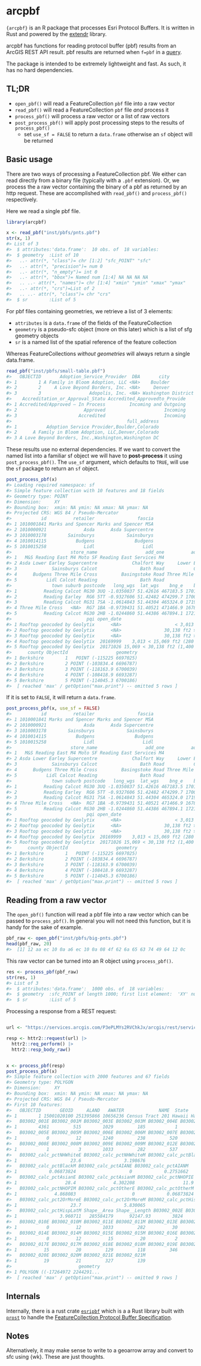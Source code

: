
<!-- README.md is generated from README.Rmd. Please edit that file -->

# arcpbf

`{arcpbf}` is an R package that processes Esri Protocol Buffers. It is
written in Rust and powered by the
[extendr](https://github.com/extendr/extendr) library.

arcpbf has functions for reading protocol buffer (pbf) results from an
ArcGIS REST API result. pbf results are returned when `f=pbf` in a
[query](https://developers.arcgis.com/rest/services-reference/enterprise/query-feature-service-layer-.htm).

The package is intended to be extremely lightweight and fast. As such,
it has no hard dependencies.

## TL;DR

- `open_pbf()` will read a FeatureCollection `pbf` file into a raw
  vector
- `read_pbf()` will read a FeatureCollection `pbf` file *and* process it
- `process_pbf()` will process a raw vector or a list of raw vectors
- `post_process_pbf()` will apply post processing steps to the results
  of `process_pbf()`
  - set `use_sf = FALSE` to return a `data.frame` otherwise an `sf`
    object will be returned

## Basic usage

There are two ways of processing a FeatureCollection pbf. We either can
read directly from a binary file (typically with a `.pbf` extension).
Or, we process the a raw vector containing the binary of a pbf as
returned by an http request. These are accomplished with `read_pbf()`
and `process_pbf()` respectively.

Here we read a single pbf file.

``` r
library(arcpbf)

x <- read_pbf("inst/pbfs/pnts.pbf")
str(x, 1)
#> List of 3
#>  $ attributes:'data.frame':  10 obs. of  18 variables:
#>  $ geometry  :List of 10
#>   ..- attr(*, "class")= chr [1:2] "sfc_POINT" "sfc"
#>   ..- attr(*, "precision")= num 0
#>   ..- attr(*, "n_empty")= int 0
#>   ..- attr(*, "bbox")= Named num [1:4] NA NA NA NA
#>   .. ..- attr(*, "names")= chr [1:4] "xmin" "ymin" "xmax" "ymax"
#>   ..- attr(*, "crs")=List of 2
#>   .. ..- attr(*, "class")= chr "crs"
#>  $ sr        :List of 5
```

For pbf files containing geometries, we retrieve a list of 3 elements:

- `attributes` is a `data.frame` of the fields of the FeatureCollection
- `geometry` is a pseudo-sfc object (more on this later) which is a list
  of sfg geometry objects
- `sr` is a named list of the spatial reference of the feature
  collection

Whereas FeatureCollections *without geometries* will always return a
single data.frame.

``` r
read_pbf("inst/pbfs/small-table.pbf")
#>   OBJECTID       Adoption_Service_Provider  DBA       city                state
#> 1        1 A Family in Bloom Adoption, LLC <NA>    Boulder             Colorado
#> 2        2     A Love Beyond Borders, Inc. <NA>     Denver             Colorado
#> 3        3                  Adopolis, Inc. <NA> Washington District of Columbia
#>    Accreditation_or_Approval_Statu Accredited_Approvedto_Provide
#> 1 Accredited/Approved – In Process         Incoming and Outgoing
#> 2                         Approved                      Incoming
#> 3                       Accredited                      Incoming
#>                                           full_address
#> 1           Adoption Service Provider,Boulder,Colorado
#> 2      A Family in Bloom Adoption, LLC,Denver,Colorado
#> 3 A Love Beyond Borders, Inc.,Washington,Washington DC
```

These results use no external dependencies. If we want to convert the
named list into a familiar sf object we will have to **post-process** it
using `post_process_pbf()`. The `use_sf` argument, which defaults to
`TRUE`, will use the `sf` package to return an `sf` object.

``` r
post_process_pbf(x)
#> Loading required namespace: sf
#> Simple feature collection with 10 features and 18 fields
#> Geometry type: POINT
#> Dimension:     XY
#> Bounding box:  xmin: NA ymin: NA xmax: NA ymax: NA
#> Projected CRS: WGS 84 / Pseudo-Mercator
#>           id          retailer                fascia
#> 1 1010001841 Marks and Spencer Marks and Spencer MSA
#> 2 1010000921              Asda      Asda Supercentre
#> 3 1010003178        Sainsburys            Sainsburys
#> 4 1010014115           Budgens               Budgens
#> 5 1010015258              Lidl                  Lidl
#>                      store_name                  add_one          add_two
#> 1   M&S Reading East M4 Moto SF Reading East Services M4             <NA>
#> 2 Asda Lower Earley Supercentre             Chalfort Way     Lower Earley
#> 3             Sainsburys Calcot                Bath Road           Calcot
#> 4      Budgens Three Mile Cross         Basingstoke Road Three Mile Cross
#> 5           Lidl Calcot Reading                Bath Road             <NA>
#>               town suburb postcode   long_wgs  lat_wgs    bng_e    bng_n
#> 1          Reading Calcot RG30 3UQ -1.0350837 51.42616 467183.5 170124.7
#> 2          Reading Earley  RG6 5TT -0.9327606 51.42482 474299.7 170075.0
#> 3          Reading Calcot RG31 7SA -1.0614843 51.44304 465324.0 171978.0
#> 4 Three Mile Cross   <NA>  RG7 1BA -0.9739431 51.40521 471466.9 167853.1
#> 5          Reading Calcot RG30 2HB -1.0244860 51.44386 467894.1 172102.9
#>                            pqi open_date                              size_band
#> 1 Rooftop geocoded by Geolytix      <NA>                    < 3,013 ft2 (280m2)
#> 2 Rooftop geocoded by Geolytix      <NA>                30,138 ft2 > (2,800 m2)
#> 3 Rooftop geocoded by Geolytix      <NA>                30,138 ft2 > (2,800 m2)
#> 4 Rooftop geocoded by Geolytix  20169999    3,013 < 15,069 ft2 (280 < 1,400 m2)
#> 5 Rooftop geocoded by Geolytix  20171026 15,069 < 30,138 ft2 (1,400 < 2,800 m2)
#>      county ObjectId                  geometry
#> 1 Berkshire        1   POINT (-115225 6697025)
#> 2 Berkshire        2 POINT (-103834.4 6696787)
#> 3 Berkshire        3 POINT (-118163.9 6700039)
#> 4 Berkshire        4 POINT (-108418.9 6693287)
#> 5 Berkshire        5 POINT (-114045.3 6700186)
#>  [ reached 'max' / getOption("max.print") -- omitted 5 rows ]
```

If it is set to `FALSE`, it will return a `data.frame`.

``` r
post_process_pbf(x, use_sf = FALSE)
#>           id          retailer                fascia
#> 1 1010001841 Marks and Spencer Marks and Spencer MSA
#> 2 1010000921              Asda      Asda Supercentre
#> 3 1010003178        Sainsburys            Sainsburys
#> 4 1010014115           Budgens               Budgens
#> 5 1010015258              Lidl                  Lidl
#>                      store_name                  add_one          add_two
#> 1   M&S Reading East M4 Moto SF Reading East Services M4             <NA>
#> 2 Asda Lower Earley Supercentre             Chalfort Way     Lower Earley
#> 3             Sainsburys Calcot                Bath Road           Calcot
#> 4      Budgens Three Mile Cross         Basingstoke Road Three Mile Cross
#> 5           Lidl Calcot Reading                Bath Road             <NA>
#>               town suburb postcode   long_wgs  lat_wgs    bng_e    bng_n
#> 1          Reading Calcot RG30 3UQ -1.0350837 51.42616 467183.5 170124.7
#> 2          Reading Earley  RG6 5TT -0.9327606 51.42482 474299.7 170075.0
#> 3          Reading Calcot RG31 7SA -1.0614843 51.44304 465324.0 171978.0
#> 4 Three Mile Cross   <NA>  RG7 1BA -0.9739431 51.40521 471466.9 167853.1
#> 5          Reading Calcot RG30 2HB -1.0244860 51.44386 467894.1 172102.9
#>                            pqi open_date                              size_band
#> 1 Rooftop geocoded by Geolytix      <NA>                    < 3,013 ft2 (280m2)
#> 2 Rooftop geocoded by Geolytix      <NA>                30,138 ft2 > (2,800 m2)
#> 3 Rooftop geocoded by Geolytix      <NA>                30,138 ft2 > (2,800 m2)
#> 4 Rooftop geocoded by Geolytix  20169999    3,013 < 15,069 ft2 (280 < 1,400 m2)
#> 5 Rooftop geocoded by Geolytix  20171026 15,069 < 30,138 ft2 (1,400 < 2,800 m2)
#>      county ObjectId                  geometry
#> 1 Berkshire        1   POINT (-115225 6697025)
#> 2 Berkshire        2 POINT (-103834.4 6696787)
#> 3 Berkshire        3 POINT (-118163.9 6700039)
#> 4 Berkshire        4 POINT (-108418.9 6693287)
#> 5 Berkshire        5 POINT (-114045.3 6700186)
#>  [ reached 'max' / getOption("max.print") -- omitted 5 rows ]
```

## Reading from a raw vector

The `open_pbf()` function will read a pbf file into a raw vector which
can be passed to `process_pbf()`. In general you will not need this
function, but it is handy for the sake of example.

``` r
pbf_raw <- open_pbf("inst/pbfs/big-pnts.pbf")
head(pbf_raw, 20)
#>  [1] 12 aa ec 10 0a a6 ec 10 0a 08 4f 62 6a 65 63 74 49 64 12 0c
```

This raw vector can be turned into an R object using `process_pbf()`.

``` r
res <- process_pbf(pbf_raw)
str(res, 1)
#> List of 3
#>  $ attributes:'data.frame':  1000 obs. of  18 variables:
#>  $ geometry  :sfc_POINT of length 1000; first list element:  'XY' num [1:2] -115225 6697025
#>  $ sr        :List of 5
```

Processing a response from a REST request:

``` r

url <- "https://services.arcgis.com/P3ePLMYs2RVChkJx/arcgis/rest/services/ACS_Population_by_Race_and_Hispanic_Origin_Boundaries/FeatureServer/2/query?where=1=1&outFields=*&f=pbf&token="

resp <- httr2::request(url) |> 
  httr2::req_perform() |> 
  httr2::resp_body_raw()


x <- process_pbf(resp)
post_process_pbf(x)
#> Simple feature collection with 2000 features and 67 fields
#> Geometry type: POLYGON
#> Dimension:     XY
#> Bounding box:  xmin: NA ymin: NA xmax: NA ymax: NA
#> Projected CRS: WGS 84 / Pseudo-Mercator
#> First 10 features:
#>   OBJECTID       GEOID     ALAND   AWATER             NAME  State        County
#> 1        1 15001020100 251395866 10656236 Census Tract 201 Hawaii Hawaii County
#>   B03002_001E B03002_001M B03002_003E B03002_003M B03002_004E B03002_004M
#> 1        4361         515        1029         185           1           3
#>   B03002_005E B03002_005M B03002_006E B03002_006M B03002_007E B03002_007M
#> 1           0          12        1240         238         520         221
#>   B03002_008E B03002_008M B03002_009E B03002_009M B03002_012E B03002_012M
#> 1           1           3        1033         282         537         184
#>   B03002_calc_pctNHWhiteE B03002_calc_pctNHWhiteM B03002_calc_pctBlackE
#> 1                    23.6                3.198676                     0
#>   B03002_calc_pctBlackM B03002_calc_pctAIANE B03002_calc_pctAIANM
#> 1            0.06873824                    0            0.2751662
#>   B03002_calc_pctAsianE B03002_calc_pctAsianM B03002_calc_pctNHOPIE
#> 1                  28.4              4.302208                  11.9
#>   B03002_calc_pctNHOPIM B03002_calc_pctOtherE B03002_calc_pctOtherM
#> 1              4.868083                     0            0.06873824
#>   B03002_calc_pct2OrMoreE B03002_calc_pct2OrMoreM B03002_calc_pctHispLatE
#> 1                    23.7                5.830065                    12.3
#>   B03002_calc_pctHispLatM Shape__Area Shape__Length B03002_002E B03002_002M
#> 1                3.960711   285584179      92147.93        3824         468
#>   B03002_010E B03002_010M B03002_011E B03002_011M B03002_013E B03002_013M
#> 1           0          12        1033         282          30          20
#>   B03002_014E B03002_014M B03002_015E B03002_015M B03002_016E B03002_016M
#> 1           0          12          15          20           2           4
#>   B03002_017E B03002_017M B03002_018E B03002_018M B03002_019E B03002_019M
#> 1          15          20         129         118         346         143
#>   B03002_020E B03002_020M B03002_021E B03002_021M
#> 1          19          21         327         139
#>                         geometry
#> 1 POLYGON ((-17264972 2244291...
#>  [ reached 'max' / getOption("max.print") -- omitted 9 rows ]
```

## Internals

Internally, there is a rust crate [`esripbf`](./src/rust/esripbf) which
is a a Rust library built with
[`prost`](https://github.com/tokio-rs/prost) to handle the
[FeatureCollection Protocol Buffer
Specification](https://github.com/Esri/arcgis-pbf/tree/main/proto/FeatureCollection).

## Notes

Alternatively, it may make sense to write to a geoarrow array and
convert to sfc using {wk}. These are just thoughts.

